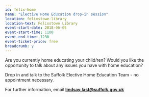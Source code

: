 ```yaml
---
id: felix-home
name: "Elective Home Education drop-in session"
location: felixstowe-library
location-text: Felixstowe Library
event-start-date: 2018-06-05
event-start-time: 1100
event-end-time: 1230
event-ticket-price: free
breadcrumb: y
---
```


Are you currently home educating your child/ren? Would you like the opportunity to talk about any issues you have with home education?

Drop in and talk to the Suffolk Elective Home Education Team - no appointment necessary.

For further information, email **lindsay.last@suffolk.gov.uk**
